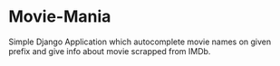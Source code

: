 # Movie-Mania
Simple Django Application which autocomplete movie names on given prefix and give info about movie scrapped from IMDb.
